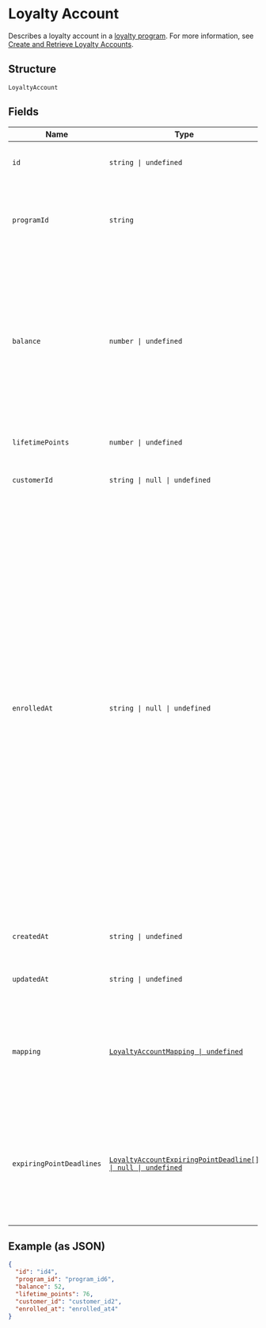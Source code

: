
# Loyalty Account

Describes a loyalty account in a [loyalty program](../../doc/models/loyalty-program.md). For more information, see
[Create and Retrieve Loyalty Accounts](https://developer.squareup.com/docs/loyalty-api/loyalty-accounts).

## Structure

`LoyaltyAccount`

## Fields

| Name | Type | Tags | Description |
|  --- | --- | --- | --- |
| `id` | `string \| undefined` | Optional | The Square-assigned ID of the loyalty account.<br>**Constraints**: *Maximum Length*: `36` |
| `programId` | `string` | Required | The Square-assigned ID of the [loyalty program](entity:LoyaltyProgram) to which the account belongs.<br>**Constraints**: *Minimum Length*: `1`, *Maximum Length*: `36` |
| `balance` | `number \| undefined` | Optional | The available point balance in the loyalty account. If points are scheduled to expire, they are listed in the `expiring_point_deadlines` field.<br><br>Your application should be able to handle loyalty accounts that have a negative point balance (`balance` is less than 0). This might occur if a seller makes a manual adjustment or as a result of a refund or exchange. |
| `lifetimePoints` | `number \| undefined` | Optional | The total points accrued during the lifetime of the account. |
| `customerId` | `string \| null \| undefined` | Optional | The Square-assigned ID of the [customer](entity:Customer) that is associated with the account. |
| `enrolledAt` | `string \| null \| undefined` | Optional | The timestamp when the buyer joined the loyalty program, in RFC 3339 format. This field is used to display the **Enrolled On** or **Member Since** date in first-party Square products.<br><br>If this field is not set in a `CreateLoyaltyAccount` request, Square populates it after the buyer's first action on their account<br>(when `AccumulateLoyaltyPoints` or `CreateLoyaltyReward` is called). In first-party flows, Square populates the field when the buyer agrees to the terms of service in Square Point of Sale.<br><br>This field is typically specified in a `CreateLoyaltyAccount` request when creating a loyalty account for a buyer who already interacted with their account.<br>For example, you would set this field when migrating accounts from an external system. The timestamp in the request can represent a current or previous date and time, but it cannot be set for the future. |
| `createdAt` | `string \| undefined` | Optional | The timestamp when the loyalty account was created, in RFC 3339 format. |
| `updatedAt` | `string \| undefined` | Optional | The timestamp when the loyalty account was last updated, in RFC 3339 format. |
| `mapping` | [`LoyaltyAccountMapping \| undefined`](../../doc/models/loyalty-account-mapping.md) | Optional | Represents the mapping that associates a loyalty account with a buyer.<br><br>Currently, a loyalty account can only be mapped to a buyer by phone number. For more information, see<br>[Loyalty Overview](https://developer.squareup.com/docs/loyalty/overview). |
| `expiringPointDeadlines` | [`LoyaltyAccountExpiringPointDeadline[] \| null \| undefined`](../../doc/models/loyalty-account-expiring-point-deadline.md) | Optional | The schedule for when points expire in the loyalty account balance. This field is present only if the account has points that are scheduled to expire.<br><br>The total number of points in this field equals the number of points in the `balance` field. |

## Example (as JSON)

```json
{
  "id": "id4",
  "program_id": "program_id6",
  "balance": 52,
  "lifetime_points": 76,
  "customer_id": "customer_id2",
  "enrolled_at": "enrolled_at4"
}
```

